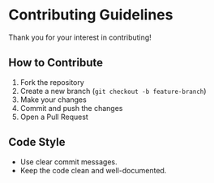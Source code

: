 # Contributing Guidelines

Thank you for your interest in contributing!

## How to Contribute
1. Fork the repository
2. Create a new branch (`git checkout -b feature-branch`)
3. Make your changes
4. Commit and push the changes
5. Open a Pull Request

## Code Style
- Use clear commit messages.
- Keep the code clean and well-documented.
